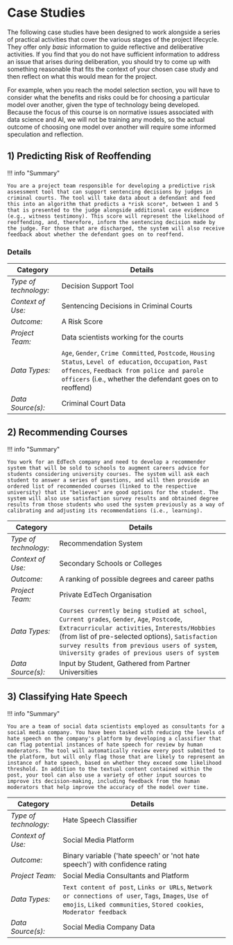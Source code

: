 # Case Studies

The following case studies have been designed to work alongside a series of practical activities that cover the various stages of the project lifecycle.
They offer only *basic* information to guide reflective and deliberative activities.
If you find that you do not have sufficient information to address an issue that arises during deliberation, you should try to come up with something reasonable that fits the context of your chosen case study and then reflect on what this would mean for the project.

For example, when you reach the model selection section, you will have to consider what the benefits and risks could be for choosing a particular model over another, given the type of technology being developed.
Because the focus of this course is on normative issues associated with data science and AI, we will not be training any models, so the actual outcome of choosing one model over another will require some informed speculation and reflection.

## 1) Predicting Risk of Reoffending

!!! info "Summary"

    You are a project team responsible for developing a predictive risk assessment tool that can support sentencing decisions by judges in criminal courts. The tool will take data about a defendant and feed this into an algorithm that predicts a *risk score*, between 1 and 5 that is presented to the judge alongside additional case evidence (e.g., witness testimony). This score will represent the likelihood of reoffending, and, therefore, inform the sentencing decision made by the judge. For those that are discharged, the system will also receive feedback about whether the defendant goes on to reoffend. 

### Details

| Category | Details |
| --- | --- |
|*Type of technology:*| Decision Support Tool|
|*Context of Use:*| Sentencing Decisions in Criminal Courts|
|*Outcome:*| A Risk Score |
|*Project Team:*| Data scientists working for the courts|
|*Data Types:*| `Age`, `Gender`, `Crime Committed`, `Postcode`, `Housing Status`, `Level of education`, `Occupation`, `Past offences`, `Feedback from police and parole officers` (i.e., whether the defendant goes on to reoffend)|
|*Data Source(s):*| Criminal Court Data |

## 2) Recommending Courses

!!! info "Summary"

    You work for an EdTech company and need to develop a recommender system that will be sold to schools to augment careers advice for students considering university courses. The system will ask each student to answer a series of questions, and will then provide an ordered list of recommended courses (linked to the respective university) that it "believes" are good options for the student. The system will also use satisfaction survey results and obtained degree results from those students who used the system previously as a way of calibrating and adjusting its recommendations (i.e., learning).

| Category | Details |
| --- | --- |
|*Type of technology:*| Recommendation System|
|*Context of Use:*| Secondary Schools or Colleges|
|*Outcome:*| A ranking of possible degrees and career paths |
|*Project Team:*| Private EdTech Organisation|
|*Data Types:*| `Courses currently being studied at school`, `Current grades`, `Gender`, `Age`, `Postcode`, `Extracurricular activities`, `Interests/Hobbies` (from list of pre-selected options), `Satisfaction survey results from previous users of system`, `University grades of previous users of system`|
|*Data Source(s):*| Input by Student, Gathered from Partner Universities |

## 3) Classifying Hate Speech

!!! info "Summary"

    You are a team of social data scientists employed as consultants for a social media company. You have been tasked with reducing the levels of hate speech on the company's platform by developing a classifier that can flag potential instances of hate speech for review by human moderators. The tool will automatically review every post submitted to the platform, but will only flag those that are likely to represent an instance of hate speech, based on whether they exceed some likelihood threshold. In addition to the textual content contained within the post, your tool can also use a variety of other input sources to improve its decision-making, including feedback from the human moderators that help improve the accuracy of the model over time. 

| Category | Details |
| --- | --- |
|*Type of technology:*| Hate Speech Classifier|
|*Context of Use:*| Social Media Platform|
|*Outcome:*| Binary variable ('hate speech' or 'not hate speech') with confidence rating |
|*Project Team:*| Social Media Consultants and Platform|
|*Data Types:*| `Text content of post`, `Links or URLs`, `Network or connections of user`, `Tags`, `Images`, `Use of emojis`, `Liked communities`, `Stored cookies`, `Moderator feedback`|
|*Data Source(s):*| Social Media Company Data |
